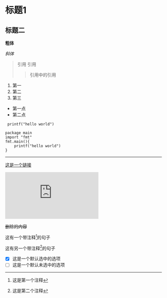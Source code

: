 # 标题1
## 标题二

**粗体**

*斜体*

> 引用
> 引用
> > 引用中的引用

1. 第一
2. 第二
3. 第三

- 第一点
- 第二点

` printf("hello world")`

``` golang
package main
import "fmt"
fmt.main(){
    printf("hello world")
}
```

---

[这是一个链接](https://www.bilibili.com "title")

![图片的alt](https://bing.img.run/1920x1080.php "pictureTitle" )

~~删除的内容~~

这有一个带注释[^1]的句子

[^1]:这是第一个注释

这有另一个带注释[^2]的句子

- [x] 这是一个默认选中的选项
- [ ] 这是一个默认未选中的选项

[^2]:这是第二个注释

